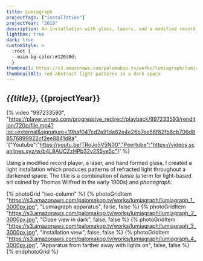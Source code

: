 ```yaml
---
title: Lumiagraph
projectTags: ["installation"]
projectYear: "2019"
description: An installation with glass, lasers, and a modified record player
lightbox: true
dark: true
customStyle: >
  :root {
  --main-bg-color:#120d0d;
  }
thumbnail: https://s3.amazonaws.com/palomakop.tv/works/lumiagraph/lumiagraph_3_3000px.jpg
thumbnailAlt: red abstract light patterns in a dark space
---
```


## *{{title}}*, {{projectYear}}

{% video "997233593", "https://player.vimeo.com/progressive_redirect/playback/997233593/rendition/720p/file.mp4?loc=external&signature=19baf047cd2a91da62e4e26b7ee56f82fb8cb706d88576899922cf2ee8841d8a", '{"Youtube":"https://youtu.be/TRoJq5V5N00","Peertube":"https://videos.scanlines.xyz/w/b4L8AUCZzHPb32v2S5ye5c"}' %}

Using a modified record player, a laser, and hand formed glass, I created a light installation which produces patterns of refracted light throughout a darkened space. The title is a combination of *lumia* (a term for light-based art coined by Thomas Wilfred in the early 1900s) and *phonograph*.

{% photoGrid "two-column" %}
{% photoGridItem "https://s3.amazonaws.com/palomakop.tv/works/lumiagraph/lumiagraph_1_3000px.jpg", "Lumiagraph apparatus", false, false %}
{% photoGridItem "https://s3.amazonaws.com/palomakop.tv/works/lumiagraph/lumiagraph_2_3000px.jpg", "Close view in dark", false, false %}
{% photoGridItem "https://s3.amazonaws.com/palomakop.tv/works/lumiagraph/lumiagraph_3_3000px.jpg", "Installation view", false, false %}
{% photoGridItem "https://s3.amazonaws.com/palomakop.tv/works/lumiagraph/lumiagraph_4_3000px.jpg", "Apparatus from farther away with lights on", false, false %}
{% endphotoGrid %}

